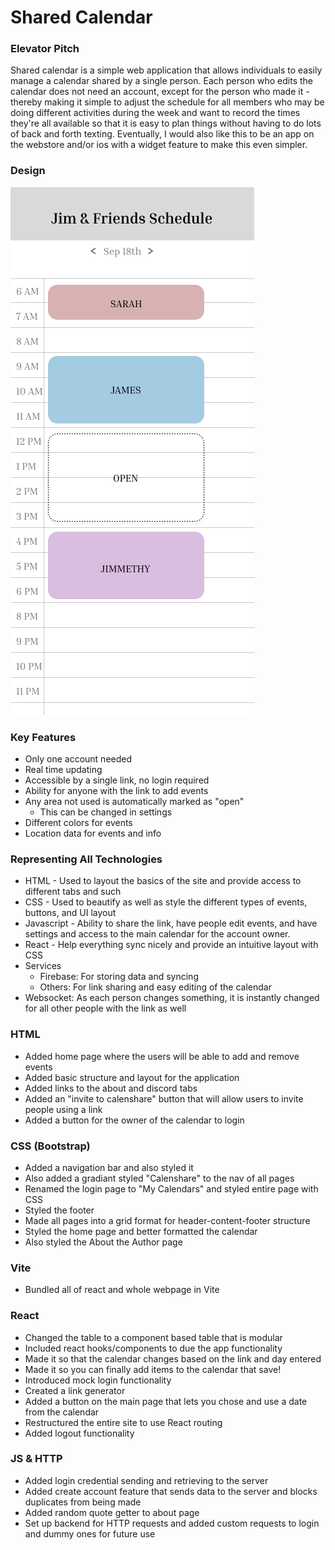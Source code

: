 # Shared Calendar

### Elevator Pitch
Shared calendar is a simple web application that allows individuals to easily manage a calendar shared by a single person.
Each person who edits the calendar does not need an account, except for the person who made it - thereby making it
simple to adjust the schedule for all members who may be doing different activities during the week and want to
record the times they're all available so that it is easy to plan things without having to do lots of back and 
forth texting. Eventually, I would also like this to be an app on the webstore and/or ios with a widget feature to
make this even simpler.

### Design
![UI_Design](public/UI.png)

### Key Features
- Only one account needed
- Real time updating
- Accessible by a single link, no login required
- Ability for anyone with the link to add events
- Any area not used is automatically marked as "open"
    - This can be changed in settings
- Different colors for events
- Location data for events and info

### Representing All Technologies
- HTML - Used to layout the basics of the site and provide access to different tabs and such
- CSS - Used to beautify as well as style the different types of events, buttons, and UI layout
- Javascript - Ability to share the link, have people edit events, and have settings and access
to the main calendar for the account owner.
- React - Help everything sync nicely and provide an intuitive layout with CSS
- Services
    - Firebase: For storing data and syncing
    - Others: For link sharing and easy editing of the calendar
- Websocket: As each person changes something, it is instantly changed for all other people with the link as well

### HTML
- Added home page where the users will be able to add and remove events
- Added basic structure and layout for the application
- Added links to the about and discord tabs
- Added an "invite to calenshare" button that will allow users to invite people using a link
- Added a button for the owner of the calendar to login

### CSS (Bootstrap)
- Added a navigation bar and also styled it
- Also added a gradiant styled "Calenshare" to the nav of all pages
- Renamed the login page to "My Calendars" and styled entire page with CSS
- Styled the footer
- Made all pages into a grid format for header-content-footer structure
- Styled the home page and better formatted the calendar
- Also styled the About the Author page

### Vite
- Bundled all of react and whole webpage in Vite

### React
- Changed the table to a component based table that is modular
- Included react hooks/components to due the app functionality
- Made it so that the calendar changes based on the link and day entered
- Made it so you can finally add items to the calendar that save!
- Introduced mock login functionality
- Created a link generator
- Added a button on the main page that lets you chose and use a date from the calendar
- Restructured the entire site to use React routing
- Added logout functionality

### JS & HTTP
- Added login credential sending and retrieving to the server
- Added create account feature that sends data to the server and blocks duplicates from being made
- Added random quote getter to about page
- Set up backend for HTTP requests and added custom requests to login and dummy ones for future use